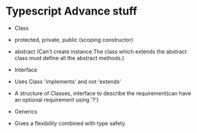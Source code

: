 # Typescript Advance stuff

- Class
 - protected, private, public (scoping constructor)
 - abstract (Can't create instance.The class which extends the abstract class must define all the abstract methods.)
 

- Interface
 - Uses Class <name> 'implements' <this name> and not 'extends'
 - A structure of Classes, interface to describe the requirement(can have an optional requirement using '?')


 - Generics
  - Gives a flexibility combined with type safety